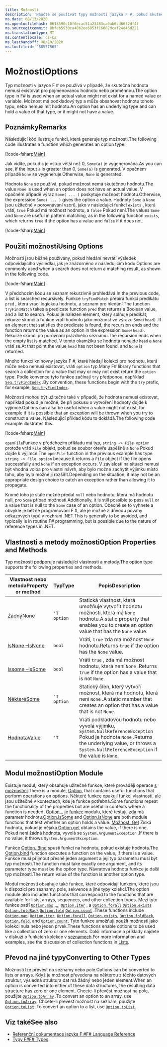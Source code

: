 ```yaml
---
title: Možnosti
description: 'Naučte se používat typy možností jazyka F #, pokud skutečná hodnota nemusí existovat pro pojmenovanou hodnotu nebo proměnnou.'
ms.date: 08/13/2020
ms.openlocfilehash: 0618590c10f6ecac51a23483ca0ab6cd66f2df4f
ms.sourcegitcommit: 8bfeb5930ca48b2ee6053f16082dcaf24d46d221
ms.translationtype: MT
ms.contentlocale: cs-CZ
ms.lasthandoff: 08/18/2020
ms.locfileid: "88557565"
---
```

# <a name="options"></a><span data-ttu-id="07e22-103">Možnosti</span><span class="sxs-lookup"><span data-stu-id="07e22-103">Options</span></span>

<span data-ttu-id="07e22-104">Typ možnosti v jazyce F # se používá v případě, že skutečná hodnota nemusí existovat pro pojmenovanou hodnotu nebo proměnnou.</span><span class="sxs-lookup"><span data-stu-id="07e22-104">The option type in F# is used when an actual value might not exist for a named value or variable.</span></span> <span data-ttu-id="07e22-105">Možnost má podkladový typ a může obsahovat hodnotu tohoto typu, nebo nemusí mít hodnotu.</span><span class="sxs-lookup"><span data-stu-id="07e22-105">An option has an underlying type and can hold a value of that type, or it might not have a value.</span></span>

## <a name="remarks"></a><span data-ttu-id="07e22-106">Poznámky</span><span class="sxs-lookup"><span data-stu-id="07e22-106">Remarks</span></span>

<span data-ttu-id="07e22-107">Následující kód ilustruje funkci, která generuje typ možnosti.</span><span class="sxs-lookup"><span data-stu-id="07e22-107">The following code illustrates a function which generates an option type.</span></span>

[!code-fsharp[Main](~/samples/snippets/fsharp/lang-ref-1/snippet1404.fs)]

<span data-ttu-id="07e22-108">Jak vidíte, pokud `a` je vstup větší než 0, `Some(a)` je vygenerována.</span><span class="sxs-lookup"><span data-stu-id="07e22-108">As you can see, if the input `a` is greater than 0, `Some(a)` is generated.</span></span>  <span data-ttu-id="07e22-109">V opačném případě `None` se vygeneruje.</span><span class="sxs-lookup"><span data-stu-id="07e22-109">Otherwise, `None` is generated.</span></span>

<span data-ttu-id="07e22-110">Hodnota `None` se používá, pokud možnost nemá skutečnou hodnotu.</span><span class="sxs-lookup"><span data-stu-id="07e22-110">The value `None` is used when an option does not have an actual value.</span></span> <span data-ttu-id="07e22-111">V opačném případě výraz `Some( ... )` poskytuje možnost hodnotu.</span><span class="sxs-lookup"><span data-stu-id="07e22-111">Otherwise, the expression `Some( ... )` gives the option a value.</span></span> <span data-ttu-id="07e22-112">Hodnoty `Some` a `None` jsou užitečné v porovnávání vzorů, jako v následující funkci `exists` , která vrátí, `true` Pokud má možnost hodnotu, a `false` Pokud není.</span><span class="sxs-lookup"><span data-stu-id="07e22-112">The values `Some` and `None` are useful in pattern matching, as in the following function `exists`, which returns `true` if the option has a value and `false` if it does not.</span></span>

[!code-fsharp[Main](~/samples/snippets/fsharp/lang-ref-1/snippet1401.fs)]

## <a name="using-options"></a><span data-ttu-id="07e22-113">Použití možností</span><span class="sxs-lookup"><span data-stu-id="07e22-113">Using Options</span></span>

<span data-ttu-id="07e22-114">Možnosti jsou běžně používány, pokud hledání nevrátí výsledek odpovídajícího výsledku, jak je znázorněno v následujícím kódu.</span><span class="sxs-lookup"><span data-stu-id="07e22-114">Options are commonly used when a search does not return a matching result, as shown in the following code.</span></span>

[!code-fsharp[Main](~/samples/snippets/fsharp/lang-ref-1/snippet1403.fs)]

<span data-ttu-id="07e22-115">V předchozím kódu se seznam rekurzivně prohledává.</span><span class="sxs-lookup"><span data-stu-id="07e22-115">In the previous code, a list is searched recursively.</span></span> <span data-ttu-id="07e22-116">Funkce `tryFindMatch` přebírá funkci predikátu `pred` , která vrací logickou hodnotu, a seznam pro hledání.</span><span class="sxs-lookup"><span data-stu-id="07e22-116">The function `tryFindMatch` takes a predicate function `pred` that returns a Boolean value, and a list to search.</span></span> <span data-ttu-id="07e22-117">Pokud je nalezen element, který splňuje predikát, rekurze skončí a funkce vrátí hodnotu jako možnost ve výrazu `Some(head)` .</span><span class="sxs-lookup"><span data-stu-id="07e22-117">If an element that satisfies the predicate is found, the recursion ends and the function returns the value as an option in the expression `Some(head)`.</span></span> <span data-ttu-id="07e22-118">Rekurze skončí po porovnání prázdného seznamu.</span><span class="sxs-lookup"><span data-stu-id="07e22-118">The recursion ends when the empty list is matched.</span></span> <span data-ttu-id="07e22-119">V tomto okamžiku se hodnota nenajde `head` a `None` vrátí se.</span><span class="sxs-lookup"><span data-stu-id="07e22-119">At that point the value `head` has not been found, and `None` is returned.</span></span>

<span data-ttu-id="07e22-120">Mnoho funkcí knihovny jazyka F #, které hledají kolekci pro hodnotu, která může nebo nemusí existovat, vrátí `option` typ.</span><span class="sxs-lookup"><span data-stu-id="07e22-120">Many F# library functions that search a collection for a value that may or may not exist return the `option` type.</span></span> <span data-ttu-id="07e22-121">Podle konvence tyto funkce začínají `try` předponou, například [`Seq.tryFindIndex`](https://fsharp.github.io/fsharp-core-docs/reference/fsharp-collections-seqmodule.html#tryFindIndex) .</span><span class="sxs-lookup"><span data-stu-id="07e22-121">By convention, these functions begin with the `try` prefix, for example, [`Seq.tryFindIndex`](https://fsharp.github.io/fsharp-core-docs/reference/fsharp-collections-seqmodule.html#tryFindIndex).</span></span>

<span data-ttu-id="07e22-122">Možnosti mohou být užitečné také v případě, že hodnota nemusí existovat, například pokud je možné, že při pokusu o vytvoření hodnoty dojde k výjimce.</span><span class="sxs-lookup"><span data-stu-id="07e22-122">Options can also be useful when a value might not exist, for example if it is possible that an exception will be thrown when you try to construct a value.</span></span> <span data-ttu-id="07e22-123">Následující příklad kódu to dokládá.</span><span class="sxs-lookup"><span data-stu-id="07e22-123">The following code example illustrates this.</span></span>

[!code-fsharp[Main](~/samples/snippets/fsharp/lang-ref-1/snippet1402.fs)]

<span data-ttu-id="07e22-124">`openFile`Funkce v předchozím příkladu má typ, `string -> File option` protože vrátí `File` objekt, pokud se soubor otevře úspěšně a `None` Pokud dojde k výjimce.</span><span class="sxs-lookup"><span data-stu-id="07e22-124">The `openFile` function in the previous example has type `string -> File option` because it returns a `File` object if the file opens successfully and `None` if an exception occurs.</span></span> <span data-ttu-id="07e22-125">V závislosti na situaci nemusí být vhodná volba pro vlastní návrh, aby bylo možné zachytit výjimku místo toho, aby bylo možné ji rozšířit.</span><span class="sxs-lookup"><span data-stu-id="07e22-125">Depending on the situation, it may not be an appropriate design choice to catch an exception rather than allowing it to propagate.</span></span>

<span data-ttu-id="07e22-126">Kromě toho je stále možné předat `null` nebo hodnotu, která má hodnotu null, pro `Some` případ možnosti.</span><span class="sxs-lookup"><span data-stu-id="07e22-126">Additionally, it is still possible to pass `null` or a value that is null to the `Some` case of an option.</span></span> <span data-ttu-id="07e22-127">Obecně se to vyhnete a obvykle je běžné programování F #, ale je možné z důvodu povahy odkazových typů v rozhraní .NET.</span><span class="sxs-lookup"><span data-stu-id="07e22-127">This is generally to be avoided, and typically is in routine F# programming, but is possible due to the nature of reference types in .NET.</span></span>

## <a name="option-properties-and-methods"></a><span data-ttu-id="07e22-128">Vlastnosti a metody možnosti</span><span class="sxs-lookup"><span data-stu-id="07e22-128">Option Properties and Methods</span></span>

<span data-ttu-id="07e22-129">Typ možnosti podporuje následující vlastnosti a metody.</span><span class="sxs-lookup"><span data-stu-id="07e22-129">The option type supports the following properties and methods.</span></span>

|<span data-ttu-id="07e22-130">Vlastnost nebo metoda</span><span class="sxs-lookup"><span data-stu-id="07e22-130">Property or method</span></span>|<span data-ttu-id="07e22-131">Typ</span><span class="sxs-lookup"><span data-stu-id="07e22-131">Type</span></span>|<span data-ttu-id="07e22-132">Popis</span><span class="sxs-lookup"><span data-stu-id="07e22-132">Description</span></span>|
|------------------|----|-----------|
|[<span data-ttu-id="07e22-133">Žádný</span><span class="sxs-lookup"><span data-stu-id="07e22-133">None</span></span>](https://fsharp.github.io/fsharp-core-docs/reference/fsharp-core-fsharpoption-1.html#None)|`'T option`|<span data-ttu-id="07e22-134">Statická vlastnost, která umožňuje vytvořit hodnotu možnosti, která má `None` hodnotu.</span><span class="sxs-lookup"><span data-stu-id="07e22-134">A static property that enables you to create an option value that has the `None` value.</span></span>|
|[<span data-ttu-id="07e22-135">IsNone –</span><span class="sxs-lookup"><span data-stu-id="07e22-135">IsNone</span></span>](https://fsharp.github.io/fsharp-core-docs/reference/fsharp-core-fsharpoption-1.html#IsNone)|`bool`|<span data-ttu-id="07e22-136">Vrátí, `true` zda má možnost `None` hodnotu.</span><span class="sxs-lookup"><span data-stu-id="07e22-136">Returns `true` if the option has the `None` value.</span></span>|
|[<span data-ttu-id="07e22-137">Issome –</span><span class="sxs-lookup"><span data-stu-id="07e22-137">IsSome</span></span>](https://fsharp.github.io/fsharp-core-docs/reference/fsharp-core-fsharpoption-1.html#IsSome)|`bool`|<span data-ttu-id="07e22-138">Vrátí `true` , zda má možnost hodnotu, která není `None` .</span><span class="sxs-lookup"><span data-stu-id="07e22-138">Returns `true` if the option has a value that is not `None`.</span></span>|
|[<span data-ttu-id="07e22-139">Některé</span><span class="sxs-lookup"><span data-stu-id="07e22-139">Some</span></span>](https://fsharp.github.io/fsharp-core-docs/reference/fsharp-core-fsharpoption-1.html#Some)|`'T option`|<span data-ttu-id="07e22-140">Statický člen, který vytvoří možnost, která má hodnotu, která není `None` .</span><span class="sxs-lookup"><span data-stu-id="07e22-140">A static member that creates an option that has a value that is not `None`.</span></span>|
|[<span data-ttu-id="07e22-141">Hodnota</span><span class="sxs-lookup"><span data-stu-id="07e22-141">Value</span></span>](https://fsharp.github.io/fsharp-core-docs/reference/fsharp-core-fsharpoption-1.html#Value)|`'T`|<span data-ttu-id="07e22-142">Vrátí podkladovou hodnotu nebo vyvolá výjimku, `System.NullReferenceException` Pokud je hodnota `None` .</span><span class="sxs-lookup"><span data-stu-id="07e22-142">Returns the underlying value, or throws a `System.NullReferenceException` if the value is `None`.</span></span>|

## <a name="option-module"></a><span data-ttu-id="07e22-143">Modul možností</span><span class="sxs-lookup"><span data-stu-id="07e22-143">Option Module</span></span>

<span data-ttu-id="07e22-144">Existuje modul, který obsahuje užitečné funkce, které provádějí operace [s možnostmi](https://fsharp.github.io/fsharp-core-docs/reference/fsharp-core-optionmodule.html).</span><span class="sxs-lookup"><span data-stu-id="07e22-144">There is a module, [Option](https://fsharp.github.io/fsharp-core-docs/reference/fsharp-core-optionmodule.html), that contains useful functions that perform operations on options.</span></span> <span data-ttu-id="07e22-145">Některé funkce opakují funkci vlastností, ale jsou užitečné v kontextech, kde je funkce potřebná.</span><span class="sxs-lookup"><span data-stu-id="07e22-145">Some functions repeat the functionality of the properties but are useful in contexts where a function is needed.</span></span> <span data-ttu-id="07e22-146">[Option...](https://fsharp.github.io/fsharp-core-docs/reference/fsharp-core-optionmodule.html#isSome) je [funkce](https://fsharp.github.io/fsharp-core-docs/reference/fsharp-core-optionmodule.html#isNone) modulu, které testují, zda má parametr hodnotu.</span><span class="sxs-lookup"><span data-stu-id="07e22-146">[Option.isSome](https://fsharp.github.io/fsharp-core-docs/reference/fsharp-core-optionmodule.html#isSome) and [Option.isNone](https://fsharp.github.io/fsharp-core-docs/reference/fsharp-core-optionmodule.html#isNone) are both module functions that test whether an option holds a value.</span></span> <span data-ttu-id="07e22-147">[Možnost. Get](https://fsharp.github.io/fsharp-core-docs/reference/fsharp-core-optionmodule.html#get) Získá hodnotu, pokud je nějaká.</span><span class="sxs-lookup"><span data-stu-id="07e22-147">[Option.get](https://fsharp.github.io/fsharp-core-docs/reference/fsharp-core-optionmodule.html#get) obtains the value, if there is one.</span></span> <span data-ttu-id="07e22-148">Pokud není žádná hodnota, vyvolá se `System.ArgumentException` .</span><span class="sxs-lookup"><span data-stu-id="07e22-148">If there is no value, it throws `System.ArgumentException`.</span></span>

<span data-ttu-id="07e22-149">Funkce [Option. Bind](https://fsharp.github.io/fsharp-core-docs/reference/fsharp-core-optionmodule.html#bind) spustí funkci na hodnotu, pokud existuje hodnota.</span><span class="sxs-lookup"><span data-stu-id="07e22-149">The [Option.bind](https://fsharp.github.io/fsharp-core-docs/reference/fsharp-core-optionmodule.html#bind) function executes a function on the value, if there is a value.</span></span> <span data-ttu-id="07e22-150">Funkce musí přijmout přesně jeden argument a její typ parametru musí být typ možnosti.</span><span class="sxs-lookup"><span data-stu-id="07e22-150">The function must take exactly one argument, and its parameter type must be the option type.</span></span> <span data-ttu-id="07e22-151">Návratová hodnota funkce je další typ možnosti.</span><span class="sxs-lookup"><span data-stu-id="07e22-151">The return value of the function is another option type.</span></span>

<span data-ttu-id="07e22-152">Modul možností obsahuje také funkce, které odpovídají funkcím, které jsou k dispozici pro seznamy, pole, sekvence a jiné typy kolekcí.</span><span class="sxs-lookup"><span data-stu-id="07e22-152">The option module also includes functions that correspond to the functions that are available for lists, arrays, sequences, and other collection types.</span></span> <span data-ttu-id="07e22-153">Mezi tyto funkce patří [`Option.map`](https://fsharp.github.io/fsharp-core-docs/reference/fsharp-core-optionmodule.html#map) ,,,, [`Option.iter`](https://fsharp.github.io/fsharp-core-docs/reference/fsharp-core-optionmodule.html#iter) , a [`Option.forall`](https://fsharp.github.io/fsharp-core-docs/reference/fsharp-core-optionmodule.html#forall) [`Option.exists`](https://fsharp.github.io/fsharp-core-docs/reference/fsharp-core-optionmodule.html#exists) [`Option.foldBack`](https://fsharp.github.io/fsharp-core-docs/reference/fsharp-core-optionmodule.html#foldBack) [`Option.fold`](https://fsharp.github.io/fsharp-core-docs/reference/fsharp-core-optionmodule.html#fold) [`Option.count`](https://fsharp.github.io/fsharp-core-docs/reference/fsharp-core-optionmodule.html#count) .</span><span class="sxs-lookup"><span data-stu-id="07e22-153">These functions include [`Option.map`](https://fsharp.github.io/fsharp-core-docs/reference/fsharp-core-optionmodule.html#map), [`Option.iter`](https://fsharp.github.io/fsharp-core-docs/reference/fsharp-core-optionmodule.html#iter), [`Option.forall`](https://fsharp.github.io/fsharp-core-docs/reference/fsharp-core-optionmodule.html#forall), [`Option.exists`](https://fsharp.github.io/fsharp-core-docs/reference/fsharp-core-optionmodule.html#exists), [`Option.foldBack`](https://fsharp.github.io/fsharp-core-docs/reference/fsharp-core-optionmodule.html#foldBack), [`Option.fold`](https://fsharp.github.io/fsharp-core-docs/reference/fsharp-core-optionmodule.html#fold), and [`Option.count`](https://fsharp.github.io/fsharp-core-docs/reference/fsharp-core-optionmodule.html#count).</span></span> <span data-ttu-id="07e22-154">Tyto funkce umožňují použít možnosti jako kolekci nula nebo jeden prvek.</span><span class="sxs-lookup"><span data-stu-id="07e22-154">These functions enable options to be used like a collection of zero or one elements.</span></span> <span data-ttu-id="07e22-155">Další informace a příklady najdete v diskuzi o funkcích kolekce v [seznamech](lists.md).</span><span class="sxs-lookup"><span data-stu-id="07e22-155">For more information and examples, see the discussion of collection functions in [Lists](lists.md).</span></span>

## <a name="converting-to-other-types"></a><span data-ttu-id="07e22-156">Převod na jiné typy</span><span class="sxs-lookup"><span data-stu-id="07e22-156">Converting to Other Types</span></span>

<span data-ttu-id="07e22-157">Možnosti lze převést na seznamy nebo pole.</span><span class="sxs-lookup"><span data-stu-id="07e22-157">Options can be converted to lists or arrays.</span></span> <span data-ttu-id="07e22-158">Když je možnost převedena na některou z těchto datových struktur, výsledná struktura dat má žádný nebo jeden element.</span><span class="sxs-lookup"><span data-stu-id="07e22-158">When an option is converted into either of these data structures, the resulting data structure has zero or one element.</span></span> <span data-ttu-id="07e22-159">Chcete-li převést možnost na pole, použijte [`Option.toArray`](https://fsharp.github.io/fsharp-core-docs/reference/fsharp-core-optionmodule.html#toArray) .</span><span class="sxs-lookup"><span data-stu-id="07e22-159">To convert an option to an array, use [`Option.toArray`](https://fsharp.github.io/fsharp-core-docs/reference/fsharp-core-optionmodule.html#toArray).</span></span> <span data-ttu-id="07e22-160">Chcete-li převést možnost na seznam, použijte [`Option.toList`](https://fsharp.github.io/fsharp-core-docs/reference/fsharp-core-optionmodule.html#toList) .</span><span class="sxs-lookup"><span data-stu-id="07e22-160">To convert an option to a list, use [`Option.toList`](https://fsharp.github.io/fsharp-core-docs/reference/fsharp-core-optionmodule.html#toList).</span></span>

## <a name="see-also"></a><span data-ttu-id="07e22-161">Viz také</span><span class="sxs-lookup"><span data-stu-id="07e22-161">See also</span></span>

- [<span data-ttu-id="07e22-162">Referenční dokumentace jazyka F #</span><span class="sxs-lookup"><span data-stu-id="07e22-162">F# Language Reference</span></span>](index.md)
- [<span data-ttu-id="07e22-163">Typy F#</span><span class="sxs-lookup"><span data-stu-id="07e22-163">F# Types</span></span>](fsharp-types.md)
